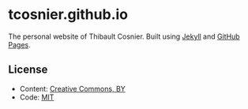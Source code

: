 # tcosnier.github.io

The personal website of Thibault Cosnier. Built using [Jekyll](https://jekyllrb.com/) and [GitHub Pages](https://pages.github.com/).

## License

* Content: [Creative Commons, BY](http://creativecommons.org/licenses/by/3.0/)
* Code: [MIT](http://opensource.org/licenses/mit-license.php)
